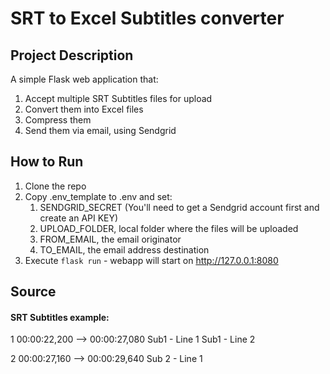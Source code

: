 # SRT to Excel Subtitles converter

## Project Description
A simple Flask web application that:
1. Accept multiple SRT Subtitles files for upload
2. Convert them into Excel files
3. Compress them
4. Send them via email, using Sendgrid

## How to Run
1. Clone the repo
2. Copy .env_template to .env and set:
   1. SENDGRID_SECRET (You'll need to get a Sendgrid account first and create an API KEY)
   2. UPLOAD_FOLDER, local folder where the files will be uploaded
   3. FROM_EMAIL, the email  originator
   4. TO_EMAIL, the email address destination
3. Execute `flask run` - webapp will start on http://127.0.0.1:8080

## Source 

#### SRT Subtitles example:

1
00:00:22,200 --> 00:00:27,080
Sub1 - Line 1
Sub1 - Line 2

2
00:00:27,160 --> 00:00:29,640
Sub 2 - Line 1



